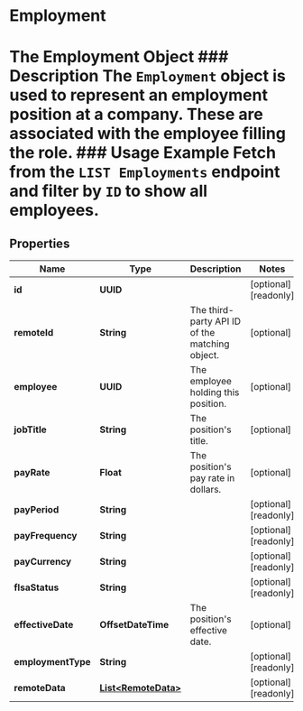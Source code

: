 

# Employment

# The Employment Object ### Description The `Employment` object is used to represent an employment position at a company. These are associated with the employee filling the role.  ### Usage Example Fetch from the `LIST Employments` endpoint and filter by `ID` to show all employees.

## Properties

Name | Type | Description | Notes
------------ | ------------- | ------------- | -------------
**id** | **UUID** |  |  [optional] [readonly]
**remoteId** | **String** | The third-party API ID of the matching object. |  [optional]
**employee** | **UUID** | The employee holding this position. |  [optional]
**jobTitle** | **String** | The position&#39;s title. |  [optional]
**payRate** | **Float** | The position&#39;s pay rate in dollars. |  [optional]
**payPeriod** | **String** |  |  [optional] [readonly]
**payFrequency** | **String** |  |  [optional] [readonly]
**payCurrency** | **String** |  |  [optional] [readonly]
**flsaStatus** | **String** |  |  [optional] [readonly]
**effectiveDate** | **OffsetDateTime** | The position&#39;s effective date. |  [optional]
**employmentType** | **String** |  |  [optional] [readonly]
**remoteData** | [**List&lt;RemoteData&gt;**](RemoteData.md) |  |  [optional] [readonly]



